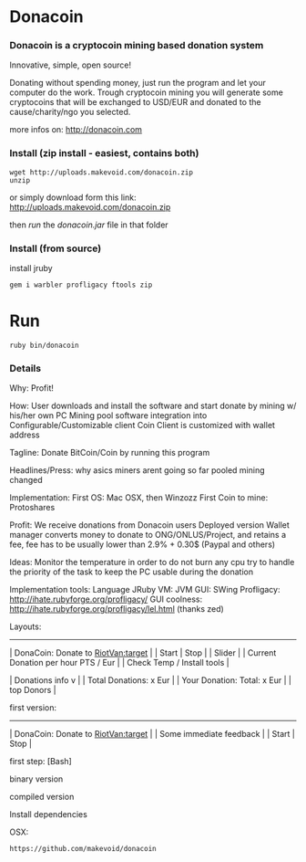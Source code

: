 # Donacoin
### Donacoin is a cryptocoin mining based donation system

Innovative, simple, open source!

Donating without spending money, just run the program and let your computer do the work. Trough cryptocoin mining you will generate some cryptocoins that will be exchanged to USD/EUR and donated to the cause/charity/ngo you selected.

more infos on: <http://donacoin.com>


### Install (zip install - easiest, contains both)

    wget http://uploads.makevoid.com/donacoin.zip
    unzip

or simply download form this link: <http://uploads.makevoid.com/donacoin.zip>

then *run* the *donacoin.jar* file in that folder



### Install (from source)


install jruby


    gem i warbler profligacy ftools zip


# Run

    ruby bin/donacoin



### Details


Why:
  Profit!

How:
  User downloads and install the software and start donate by mining w/ his/her own PC
  Mining pool software integration into Configurable/Customizable client
  Coin Client is customized with wallet address

Tagline:
  Donate BitCoin/Coin by running this program

Headlines/Press:
  why asics miners arent going so far
  pooled mining changed

Implementation:
  First OS: Mac OSX, then Winzozz
  First Coin to mine: Protoshares
  

Profit:
  We receive donations from Donacoin users
  Deployed version Wallet manager converts money to donate to ONG/ONLUS/Project, and retains a fee, fee has to be usually lower than 2.9% + 0.30$ (Paypal and others) 
  
Ideas:
  Monitor the temperature in order to do not burn any cpu
  try to handle the priority of the task to keep the PC usable during the donation


Implementation tools:
  Language JRuby
  VM: JVM
  GUI: SWing
  Profligacy: http://ihate.rubyforge.org/profligacy/
  GUI coolness: http://ihate.rubyforge.org/profligacy/lel.html (thanks zed) 


Layouts:
   ______________________________________
  | DonaCoin: Donate to <RiotVan:target> |
  | Start | Stop                         |
  | Slider                               |
  | Current Donation per hour PTS / Eur  |
  | Check Temp / Install tools           |
  
  | Donations info v                     |
  | Total Donations: x Eur               |
  | Your Donation: Total: x Eur          |
  | top Donors                           |
    
  
  first version:
  
   ______________________________________
  | DonaCoin: Donate to <RiotVan:target> |
  | Some immediate feedback              |
  | Start | Stop                         |
  
  
  first step: [Bash]
  
  binary version
  
    
  
  
  compiled version
  
  Install dependencies
  
  OSX:
  
    https://github.com/makevoid/donacoin
  
  
